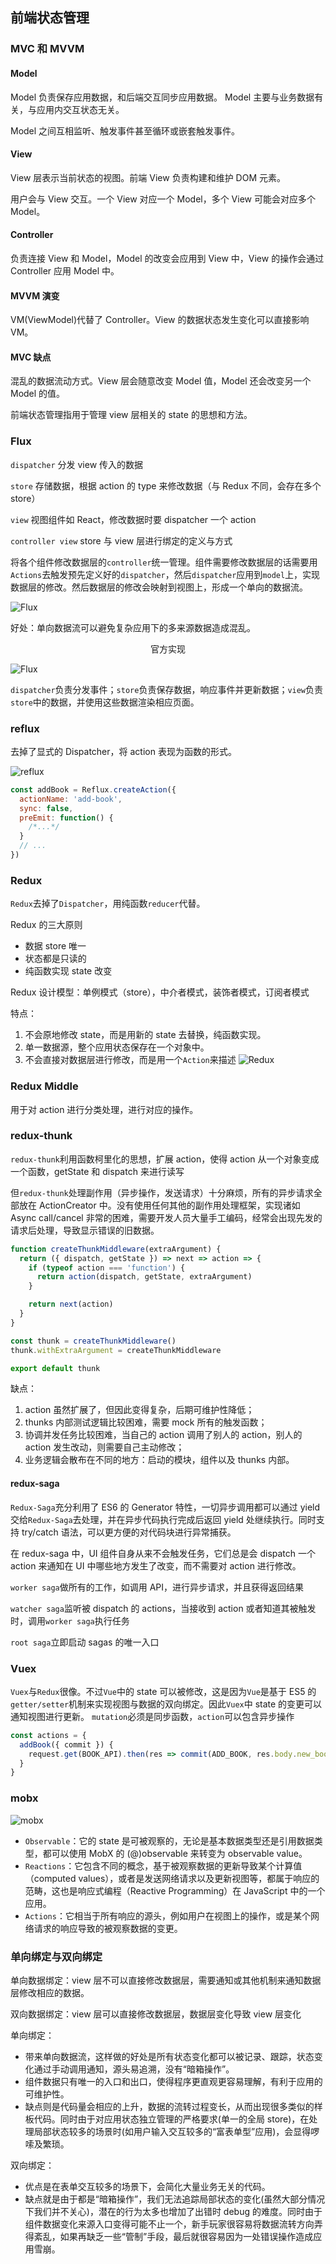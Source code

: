 ## 前端状态管理

### MVC 和 MVVM

#### Model

Model 负责保存应用数据，和后端交互同步应用数据。
Model 主要与业务数据有关，与应用内交互状态无关。

Model 之间互相监听、触发事件甚至循环或嵌套触发事件。

#### View

View 层表示当前状态的视图。前端 View 负责构建和维护 DOM 元素。

用户会与 View 交互。一个 View 对应一个 Model，多个 View 可能会对应多个 Model。

#### Controller

负责连接 View 和 Model，Model 的改变会应用到 View 中，View 的操作会通过 Controller 应用 Model 中。

#### MVVM 演变

VM(ViewModel)代替了 Controller。View 的数据状态发生变化可以直接影响 VM。

#### MVC 缺点

混乱的数据流动方式。View 层会随意改变 Model 值，Model 还会改变另一个 Model 的值。

前端状态管理指用于管理 view 层相关的 state 的思想和方法。

### Flux

`dispatcher` 分发 view 传入的数据

`store` 存储数据，根据 action 的 type 来修改数据（与 Redux 不同，会存在多个 store）

`view` 视图组件如 React，修改数据时要 dispatcher 一个 action

`controller view` store 与 view 层进行绑定的定义与方式

将各个组件修改数据层的`controller`统一管理。组件需要修改数据层的话需要用`Actions`去触发预先定义好的`dispatcher`，然后`dispatcher`应用到`model`上，实现数据层的修改。然后数据层的修改会映射到视图上，形成一个单向的数据流。

![Flux](https://www.w3cplus.com/sites/default/files/blogs/2017/1708/state-4.png)

好处：单向数据流可以避免复杂应用下的多来源数据造成混乱。

<center>官方实现</center>

![Flux](https://www.w3cplus.com/sites/default/files/blogs/2017/1708/state-5.png)

`dispatcher`负责分发事件；`store`负责保存数据，响应事件并更新数据；`view`负责`store`中的数据，并使用这些数据渲染相应页面。

### reflux

去掉了显式的 Dispatcher，将 action 表现为函数的形式。

![reflux](https://www.w3cplus.com/sites/default/files/blogs/2017/1708/state-6.png)

```javascript
const addBook = Reflux.createAction({
  actionName: 'add-book',
  sync: false,
  preEmit: function() {
    /*...*/
  }
  // ...
})
```

### Redux

`Redux`去掉了`Dispatcher`，用纯函数`reducer`代替。

Redux 的三大原则

- 数据 store 唯一
- 状态都是只读的
- 纯函数实现 state 改变

Redux 设计模型：单例模式（store），中介者模式，装饰者模式，订阅者模式

特点：

1.  不会原地修改 state，而是用新的 state 去替换，纯函数实现。
2.  单一数据源，整个应用状态保存在一个对象中。
3.  不会直接对数据层进行修改，而是用一个`Action`来描述
    ![Redux](https://www.w3cplus.com/sites/default/files/blogs/2017/1708/state-7.png)

### Redux Middle

用于对 action 进行分类处理，进行对应的操作。

### redux-thunk

`redux-thunk`利用函数柯里化的思想，扩展 action，使得 action 从一个对象变成一个函数，getState 和 dispatch 来进行读写

但`redux-thunk`处理副作用（异步操作，发送请求）十分麻烦，所有的异步请求全部放在 ActionCreator 中。没有使用任何其他的副作用处理框架，实现诸如 Async call/cancel 非常的困难，需要开发人员大量手工编码，经常会出现先发的请求后处理，导致显示错误的旧数据。

```javascript
function createThunkMiddleware(extraArgument) {
  return ({ dispatch, getState }) => next => action => {
    if (typeof action === 'function') {
      return action(dispatch, getState, extraArgument)
    }

    return next(action)
  }
}

const thunk = createThunkMiddleware()
thunk.withExtraArgument = createThunkMiddleware

export default thunk
```

缺点：

1. action 虽然扩展了，但因此变得复杂，后期可维护性降低；
2. thunks 内部测试逻辑比较困难，需要 mock 所有的触发函数；
3. 协调并发任务比较困难，当自己的 action 调用了别人的 action，别人的 action 发生改动，则需要自己主动修改；
4. 业务逻辑会散布在不同的地方：启动的模块，组件以及 thunks 内部。

#### redux-saga

`Redux-Saga`充分利用了 ES6 的 Generator 特性，一切异步调用都可以通过 yield 交给`Redux-Saga`去处理，并在异步代码执行完成后返回 yield 处继续执行。同时支持 try/catch 语法，可以更方便的对代码块进行异常捕获。

在 redux-saga 中，UI 组件自身从来不会触发任务，它们总是会 dispatch 一个 action 来通知在 UI 中哪些地方发生了改变，而不需要对 action 进行修改。

`worker saga`做所有的工作，如调用 API，进行异步请求，并且获得返回结果

`watcher saga`监听被 dispatch 的 actions，当接收到 action 或者知道其被触发时，调用`worker saga`执行任务

`root saga`立即启动 sagas 的唯一入口

### Vuex

`Vuex`与`Redux`很像。不过`Vue`中的 state 可以被修改，这是因为`Vue`是基于 ES5 的`getter/setter`机制来实现视图与数据的双向绑定。因此`Vuex`中 state 的变更可以通知视图进行更新。
`mutation`必须是同步函数，`action`可以包含异步操作

```javascript
const actions = {
  addBook({ commit }) {
    request.get(BOOK_API).then(res => commit(ADD_BOOK, res.body.new_book))
  }
}
```

### mobx

![mobx](https://www.w3cplus.com/sites/default/files/blogs/2017/1708/state-9.png)

- `Observable`：它的 state 是可被观察的，无论是基本数据类型还是引用数据类型，都可以使用 MobX 的 (@)observable 来转变为 observable value。
- `Reactions`：它包含不同的概念，基于被观察数据的更新导致某个计算值（computed values），或者是发送网络请求以及更新视图等，都属于响应的范畴，这也是响应式编程（Reactive Programming）在 JavaScript 中的一个应用。
- `Actions`：它相当于所有响应的源头，例如用户在视图上的操作，或是某个网络请求的响应导致的被观察数据的变更。

### 单向绑定与双向绑定

单向数据绑定：view 层不可以直接修改数据层，需要通知或其他机制来通知数据层修改相应的数据。

双向数据绑定：view 层可以直接修改数据层，数据层变化导致 view 层变化

单向绑定：

- 带来单向数据流，这样做的好处是所有状态变化都可以被记录、跟踪，状态变化通过手动调用通知，源头易追溯，没有“暗箱操作”。
- 组件数据只有唯一的入口和出口，使得程序更直观更容易理解，有利于应用的可维护性。
- 缺点则是代码量会相应的上升，数据的流转过程变长，从而出现很多类似的样板代码。同时由于对应用状态独立管理的严格要求(单一的全局 store)，在处理局部状态较多的场景时(如用户输入交互较多的“富表单型”应用)，会显得啰嗦及繁琐。

双向绑定：

- 优点是在表单交互较多的场景下，会简化大量业务无关的代码。
- 缺点就是由于都是“暗箱操作”，我们无法追踪局部状态的变化(虽然大部分情况下我们并不关心)，潜在的行为太多也增加了出错时 debug 的难度。同时由于组件数据变化来源入口变得可能不止一个，新手玩家很容易将数据流转方向弄得紊乱，如果再缺乏一些“管制”手段，最后就很容易因为一处错误操作造成应用雪崩。
